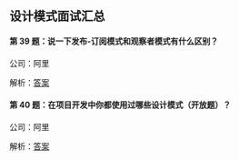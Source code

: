 ## 设计模式面试汇总

#### 第 39 题：说一下发布-订阅模式和观察者模式有什么区别？

公司：阿里

解析：[答案](https://github.com/HbuJiaTian/daily-interview-question/issues/41)

#### 第 40 题：在项目开发中你都使用过哪些设计模式（开放题）？

公司：阿里

解析：[答案](https://github.com/HbuJiaTian/daily-interview-question/issues/42)

